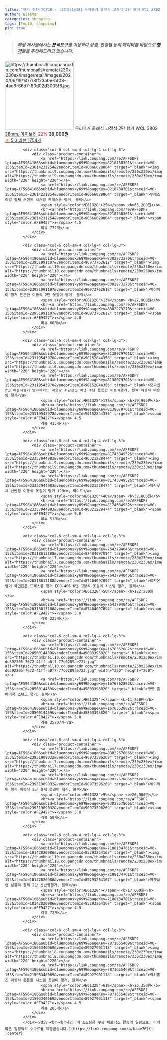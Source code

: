 ```yaml
---
title: "행거 추천 TOP10 - [20대][남녀] 우리행거 클래식 고정식 2단 행거 WCL 3802 38mm, 아이보리"
author: WiseMan
categories: shopping
tags: [Top10, shopping]
pin: true
---
```


> ##### 해당 게시물에서는 [**분석도구**](https://itemscout.io/)를 이용하여 **성별**, **연령별** 등의 데이터를 바탕으로 [**행거**](https://link.coupang.com/a/baae76)들을 추천해드리고 있습니다.
<div class="container"><div class="row">
            <div class="col-6 col-sm-4 col-lg-4 col-lg-3">
                <div class="product-container">
                    <a href="https://link.coupang.com/re/AFFSDP?lptag=AF5964186&subid=bluemoonsky6999&pageKey=1727156225&traceid=V0-153&itemId=2939534431&vendorItemId=70928100155" target="_blank"><img src="https://thumbnail9.coupangcdn.com/thumbnails/remote/230x230ex/image/retail/images/2020/06/19/14/7/8ff23a0e-bf08-4ac6-86d7-80d02d3005f6.jpg" alt="https://thumbnail9.coupangcdn.com/thumbnails/remote/230x230ex/image/retail/images/2020/06/19/14/7/8ff23a0e-bf08-4ac6-86d7-80d02d3005f6.jpg" width="220" height="220"></a>
                    <a href="https://link.coupang.com/re/AFFSDP?lptag=AF5964186&subid=bluemoonsky6999&pageKey=1727156225&traceid=V0-153&itemId=2939534431&vendorItemId=70928100155" target="_blank">우리행거 클래식 고정식 2단 행거 WCL 3802 38mm, 아이보리</a>
                    <span style="color:#E61328">22%</span> <b>39,000원</b>
                    <br><a href="https://link.coupang.com/re/AFFSDP?lptag=AF5964186&subid=bluemoonsky6999&pageKey=1727156225&traceid=V0-153&itemId=2939534431&vendorItemId=70928100155" target="_blank"><span style="color:#FE9427">★</span> 5.0
                    리뷰 1754개</a>
                </div>
            </div>
            
            <div class="col-6 col-sm-4 col-lg-4 col-lg-3">
                <div class="product-container">
                    <a href="https://link.coupang.com/re/AFFSDP?lptag=AF5964186&subid=bluemoonsky6999&pageKey=8218738301&traceid=V0-153&itemId=23614231254&vendorItemId=90666028864" target="_blank"><img src="https://thumbnail9.coupangcdn.com/thumbnails/remote/230x230ex/image/vendor_inventory/b86c/46295ec47504b5ccb9bfe88e179b1074ec00e563ff6f8fc96500d4bd5d0b.jpg" alt="https://thumbnail9.coupangcdn.com/thumbnails/remote/230x230ex/image/vendor_inventory/b86c/46295ec47504b5ccb9bfe88e179b1074ec00e563ff6f8fc96500d4bd5d0b.jpg" width="220" height="220"></a>
                    <a href="https://link.coupang.com/re/AFFSDP?lptag=AF5964186&subid=bluemoonsky6999&pageKey=8218738301&traceid=V0-153&itemId=23614231254&vendorItemId=90666028864" target="_blank">투에스리빙 철제 스탠드 시스템 드레스룸 행거, 블랙</a>
                    <span style="color:#E61328">25%</span> <b>63,200원</b>
                    <br><a href="https://link.coupang.com/re/AFFSDP?lptag=AF5964186&subid=bluemoonsky6999&pageKey=8218738301&traceid=V0-153&itemId=23614231254&vendorItemId=90666028864" target="_blank"><span style="color:#FE9427">★</span> 4.5
                    리뷰 772개</a>
                </div>
            </div>
            
            <div class="col-6 col-sm-4 col-lg-4 col-lg-3">
                <div class="product-container">
                    <a href="https://link.coupang.com/re/AFFSDP?lptag=AF5964186&subid=bluemoonsky6999&pageKey=8302273270&traceid=V0-153&itemId=23951991107&vendorItemId=90973762612" target="_blank"><img src="https://thumbnail10.coupangcdn.com/thumbnails/remote/230x230ex/image/vendor_inventory/4295/4dd5274d9177cfb49be55bf83813a577b3d495f652be8625551d65a9e629.jpg" alt="https://thumbnail10.coupangcdn.com/thumbnails/remote/230x230ex/image/vendor_inventory/4295/4dd5274d9177cfb49be55bf83813a577b3d495f652be8625551d65a9e629.jpg" width="220" height="220"></a>
                    <a href="https://link.coupang.com/re/AFFSDP?lptag=AF5964186&subid=bluemoonsky6999&pageKey=8302273270&traceid=V0-153&itemId=23951991107&vendorItemId=90973762612" target="_blank">뷔이위이 행거 튼튼한 이동식 2단 옷걸이 행거, 블랙</a>
                    <span style="color:#E61328">13%</span> <b>27,900원</b>
                    <br><a href="https://link.coupang.com/re/AFFSDP?lptag=AF5964186&subid=bluemoonsky6999&pageKey=8302273270&traceid=V0-153&itemId=23951991107&vendorItemId=90973762612" target="_blank"><span style="color:#FE9427">★</span> 5.0
                    리뷰 60개</a>
                </div>
            </div>
            
            <div class="col-6 col-sm-4 col-lg-4 col-lg-3">
                <div class="product-container">
                    <a href="https://link.coupang.com/re/AFFSDP?lptag=AF5964186&subid=bluemoonsky6999&pageKey=8138079701&traceid=V0-153&itemId=23119543978&vendorItemId=90152844356" target="_blank"><img src="https://thumbnail6.coupangcdn.com/thumbnails/remote/230x230ex/image/vendor_inventory/5ca7/994f631db14628ee0fd0f3f6b780661f6aef772f94455d11cbb01b10afb8.png" alt="https://thumbnail6.coupangcdn.com/thumbnails/remote/230x230ex/image/vendor_inventory/5ca7/994f631db14628ee0fd0f3f6b780661f6aef772f94455d11cbb01b10afb8.png" width="220" height="220"></a>
                    <a href="https://link.coupang.com/re/AFFSDP?lptag=AF5964186&subid=bluemoonsky6999&pageKey=8138079701&traceid=V0-153&itemId=23119543978&vendorItemId=90152844356" target="_blank">모파인 2단 이동식행거 업그레이드 대용량 수납공간 하단 수납 튼튼한 이동식행거, 블랙 이동식 대용량 행거</a>
                    <span style="color:#E61328">17%</span> <b>39,900원</b>
                    <br><a href="https://link.coupang.com/re/AFFSDP?lptag=AF5964186&subid=bluemoonsky6999&pageKey=8138079701&traceid=V0-153&itemId=23119543978&vendorItemId=90152844356" target="_blank"><span style="color:#FE9427">★</span> 4.5
                    리뷰 415개</a>
                </div>
            </div>
            
            <div class="col-6 col-sm-4 col-lg-4 col-lg-3">
                <div class="product-container">
                    <a href="https://link.coupang.com/re/AFFSDP?lptag=AF5964186&subid=bluemoonsky6999&pageKey=8174384952&traceid=V0-153&itemId=23357944983&vendorItemId=90321228474" target="_blank"><img src="https://thumbnail9.coupangcdn.com/thumbnails/remote/230x230ex/image/vendor_inventory/c1e1/3541b7f3408d338078f5191fb5d5a97230b22d08baf93f25992158de4c44.jpg" alt="https://thumbnail9.coupangcdn.com/thumbnails/remote/230x230ex/image/vendor_inventory/c1e1/3541b7f3408d338078f5191fb5d5a97230b22d08baf93f25992158de4c44.jpg" width="220" height="220"></a>
                    <a href="https://link.coupang.com/re/AFFSDP?lptag=AF5964186&subid=bluemoonsky6999&pageKey=8174384952&traceid=V0-153&itemId=23357944983&vendorItemId=90321228474" target="_blank">까사루체 선반형 이동식 옷걸이 행거 120cm, 화이트</a>
                    <span style="color:#E61328">40%</span> <b>32,800원</b>
                    <br><a href="https://link.coupang.com/re/AFFSDP?lptag=AF5964186&subid=bluemoonsky6999&pageKey=8174384952&traceid=V0-153&itemId=23357944983&vendorItemId=90321228474" target="_blank"><span style="color:#FE9427">★</span> 5.0
                    리뷰 51개</a>
                </div>
            </div>
            
            <div class="col-6 col-sm-4 col-lg-4 col-lg-3">
                <div class="product-container">
                    <a href="https://link.coupang.com/re/AFFSDP?lptag=AF5964186&subid=bluemoonsky6999&pageKey=7643794046&traceid=V0-153&itemId=20318613188&vendorItemId=87404097094" target="_blank"><img src="https://thumbnail7.coupangcdn.com/thumbnails/remote/230x230ex/image/vendor_inventory/5116/f4bd4a2b6dc4f5db82573dcc3240e1c721de53f7dca70052646c7f5eeb51.jpg" alt="https://thumbnail7.coupangcdn.com/thumbnails/remote/230x230ex/image/vendor_inventory/5116/f4bd4a2b6dc4f5db82573dcc3240e1c721de53f7dca70052646c7f5eeb51.jpg" width="220" height="220"></a>
                    <a href="https://link.coupang.com/re/AFFSDP?lptag=AF5964186&subid=bluemoonsky6999&pageKey=7643794046&traceid=V0-153&itemId=20318613188&vendorItemId=87404097094" target="_blank">이지온행거 국민튼튼 드레스룸 행거 EOB-406 6단 고정식 옷걸이 시스템 행거, 블랙</a>
                    <span style="color:#E61328">50%</span> <b>122,280원</b>
                    <br><a href="https://link.coupang.com/re/AFFSDP?lptag=AF5964186&subid=bluemoonsky6999&pageKey=7643794046&traceid=V0-153&itemId=20318613188&vendorItemId=87404097094" target="_blank"><span style="color:#FE9427">★</span> 5.0
                    리뷰 225개</a>
                </div>
            </div>
            
            <div class="col-6 col-sm-4 col-lg-4 col-lg-3">
                <div class="product-container">
                    <a href="https://link.coupang.com/re/AFFSDP?lptag=AF5964186&subid=bluemoonsky6999&pageKey=1676362802&traceid=V0-153&itemId=2856014459&vendorItemId=85803393820" target="_blank"><img src="https://thumbnail10.coupangcdn.com/thumbnails/remote/230x230ex/image/retail/images/1059686086549113-de392205-7672-41ff-a0f7-77c0289ae723.jpg" alt="https://thumbnail10.coupangcdn.com/thumbnails/remote/230x230ex/image/retail/images/1059686086549113-de392205-7672-41ff-a0f7-77c0289ae723.jpg" width="220" height="220"></a>
                    <a href="https://link.coupang.com/re/AFFSDP?lptag=AF5964186&subid=bluemoonsky6999&pageKey=1676362802&traceid=V0-153&itemId=2856014459&vendorItemId=85803393820" target="_blank">코멧 홈 베이직 스탠드 행거, 블랙</a>
                    <span style="color:#E61328"></span> <b>11,230원</b>
                    <br><a href="https://link.coupang.com/re/AFFSDP?lptag=AF5964186&subid=bluemoonsky6999&pageKey=1676362802&traceid=V0-153&itemId=2856014459&vendorItemId=85803393820" target="_blank"><span style="color:#FE9427">★</span> 5.0
                    리뷰 25707개</a>
                </div>
            </div>
            
            <div class="col-6 col-sm-4 col-lg-4 col-lg-3">
                <div class="product-container">
                    <a href="https://link.coupang.com/re/AFFSDP?lptag=AF5964186&subid=bluemoonsky6999&pageKey=8302257866&traceid=V0-153&itemId=23951909032&vendorItemId=90973596269" target="_blank"><img src="https://thumbnail7.coupangcdn.com/thumbnails/remote/230x230ex/image/vendor_inventory/840d/719b660adf0a8b4a7f80d7ab18af40154e217f09501ce7c1317164b48072.jpg" alt="https://thumbnail7.coupangcdn.com/thumbnails/remote/230x230ex/image/vendor_inventory/840d/719b660adf0a8b4a7f80d7ab18af40154e217f09501ce7c1317164b48072.jpg" width="220" height="220"></a>
                    <a href="https://link.coupang.com/re/AFFSDP?lptag=AF5964186&subid=bluemoonsky6999&pageKey=8302257866&traceid=V0-153&itemId=23951909032&vendorItemId=90973596269" target="_blank">뷔이위이 행거 이동식 2단 철제 옷걸이 행거, 블랙</a>
                    <span style="color:#E61328">9%</span> <b>26,900원</b>
                    <br><a href="https://link.coupang.com/re/AFFSDP?lptag=AF5964186&subid=bluemoonsky6999&pageKey=8302257866&traceid=V0-153&itemId=23951909032&vendorItemId=90973596269" target="_blank"><span style="color:#FE9427">★</span> 5.0
                    리뷰 58개</a>
                </div>
            </div>
            
            <div class="col-6 col-sm-4 col-lg-4 col-lg-3">
                <div class="product-container">
                    <a href="https://link.coupang.com/re/AFFSDP?lptag=AF5964186&subid=bluemoonsky6999&pageKey=7188134701&traceid=V0-153&itemId=18142820986&vendorItemId=85293264167" target="_blank"><img src="https://thumbnail10.coupangcdn.com/thumbnails/remote/230x230ex/image/rs_quotation_api/fk6tg6oi/ca0b834ab24e441687bed3b5c3112d81.jpg" alt="https://thumbnail10.coupangcdn.com/thumbnails/remote/230x230ex/image/rs_quotation_api/fk6tg6oi/ca0b834ab24e441687bed3b5c3112d81.jpg" width="220" height="220"></a>
                    <a href="https://link.coupang.com/re/AFFSDP?lptag=AF5964186&subid=bluemoonsky6999&pageKey=7188134701&traceid=V0-153&itemId=18142820986&vendorItemId=85293264167" target="_blank">마켓플랜 심플리 철제 2단 선반형행거, 블랙</a>
                    <span style="color:#E61328"></span> <b>17,000원</b>
                    <br><a href="https://link.coupang.com/re/AFFSDP?lptag=AF5964186&subid=bluemoonsky6999&pageKey=7188134701&traceid=V0-153&itemId=18142820986&vendorItemId=85293264167" target="_blank"><span style="color:#FE9427">★</span> 4.5
                    리뷰 72개</a>
                </div>
            </div>
            
            <div class="col-6 col-sm-4 col-lg-4 col-lg-3">
                <div class="product-container">
                    <a href="https://link.coupang.com/re/AFFSDP?lptag=AF5964186&subid=bluemoonsky6999&pageKey=7871655469&traceid=V0-153&itemId=21505340069&vendorItemId=89927901118" target="_blank"><img src="https://thumbnail8.coupangcdn.com/thumbnails/remote/230x230ex/image/vendor_inventory/0e42/eb8dfc2e78f13cdd0e08bee8afde1b431384dde3ad0607081a702033431a.jpg" alt="https://thumbnail8.coupangcdn.com/thumbnails/remote/230x230ex/image/vendor_inventory/0e42/eb8dfc2e78f13cdd0e08bee8afde1b431384dde3ad0607081a702033431a.jpg" width="220" height="220"></a>
                    <a href="https://link.coupang.com/re/AFFSDP?lptag=AF5964186&subid=bluemoonsky6999&pageKey=7871655469&traceid=V0-153&itemId=21505340069&vendorItemId=89927901118" target="_blank">락키홈즈 이동식 튼튼한 시스템 옷걸이 행거, 블랙</a>
                    <span style="color:#E61328">61%</span> <b>26,350원</b>
                    <br><a href="https://link.coupang.com/re/AFFSDP?lptag=AF5964186&subid=bluemoonsky6999&pageKey=7871655469&traceid=V0-153&itemId=21505340069&vendorItemId=89927901118" target="_blank"><span style="color:#FE9427">★</span> 4.5
                    리뷰 285개</a>
                </div>
            </div>
            </div></div><br><br>[👉 이 포스팅은 쿠팡 파트너스 활동의 일환으로, 이에 따른 일정액의 수수료를 제공받습니다.](https://link.coupang.com/a/baae76){: .center}